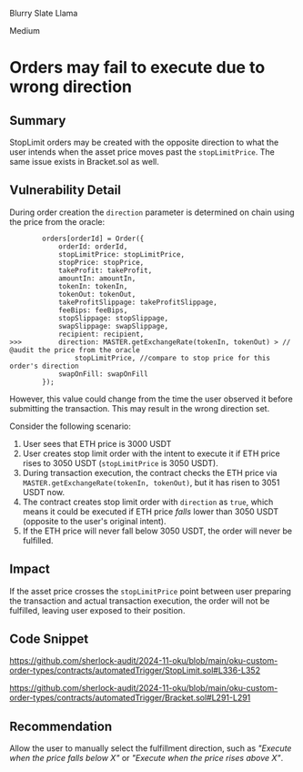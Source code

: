 Blurry Slate Llama

Medium

# Orders may fail to execute due to wrong direction

## Summary

StopLimit orders may be created with the opposite direction to what the user intends when the asset price moves past the `stopLimitPrice`. The same issue exists in Bracket.sol as well.


## Vulnerability Detail

During order creation the `direction` parameter is determined on chain using the price from the oracle:

```solidity
        orders[orderId] = Order({
            orderId: orderId,
            stopLimitPrice: stopLimitPrice,
            stopPrice: stopPrice,
            takeProfit: takeProfit,
            amountIn: amountIn,
            tokenIn: tokenIn,
            tokenOut: tokenOut,
            takeProfitSlippage: takeProfitSlippage,
            feeBips: feeBips,
            stopSlippage: stopSlippage,
            swapSlippage: swapSlippage,
            recipient: recipient,
>>>         direction: MASTER.getExchangeRate(tokenIn, tokenOut) > // @audit the price from the oracle
                stopLimitPrice, //compare to stop price for this order's direction
            swapOnFill: swapOnFill
        });
```

However, this value could change from the time the user observed it before submitting the transaction. This may result in the wrong direction set.

Consider the following scenario:

1. User sees that ETH price is 3000 USDT
2. User creates stop limit order with the intent to execute it if ETH price rises to 3050 USDT (`stopLimitPrice` is 3050 USDT).
3. During transaction execution, the contract checks the ETH price via `MASTER.getExchangeRate(tokenIn, tokenOut)`, but it has risen to 3051 USDT now.
4. The contract creates stop limit order with `direction` as `true`, which means it could be executed if ETH price *falls* lower than 3050 USDT (opposite to the user's original intent).
5. If the ETH price will never fall below 3050 USDT, the order will never be fulfilled.

## Impact

If the asset price crosses the `stopLimitPrice` point between user preparing the transaction and actual transaction execution, the order will not be fulfilled, leaving user exposed to their position.

## Code Snippet

https://github.com/sherlock-audit/2024-11-oku/blob/main/oku-custom-order-types/contracts/automatedTrigger/StopLimit.sol#L336-L352

https://github.com/sherlock-audit/2024-11-oku/blob/main/oku-custom-order-types/contracts/automatedTrigger/Bracket.sol#L291-L291

## Recommendation

Allow the user to manually select the fulfillment direction, such as *"Execute when the price falls below X"* or *"Execute when the price rises above X"*.
